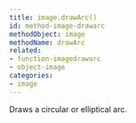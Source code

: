 ```yaml
---
title: image.drawArc()
id: method-image-drawarc
methodObject: image
methodName: drawArc
related:
- function-imagedrawarc
- object-image
categories:
- image
---
```


Draws a circular or elliptical arc.